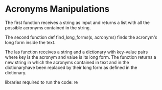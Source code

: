 # Acronyms Manipulations
The first function   receives a string as input and returns a list with all the possible acronyms contained in the string.

The second function def find_long_forms(s, acronyms) finds the acronym's long form inside the text.

The las function receives a string and a dictionary with key-value pairs where key is the acronym and value is its long form. 
The function returns  a new string in which the acronyms contained in text and in the dictionaryhave been replaced by their long
form as defined in the dictionary.
    

libraries required to run the code: re
